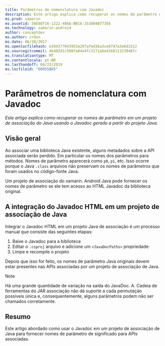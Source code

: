 ```yaml
---
title: Parâmetros de nomenclatura com Javadoc
description: Este artigo explica como recuperar os nomes de parâmetro em um projeto de associação do Java usando o Javadoc gerado a partir do projeto Java.
ms.prod: xamarin
ms.assetid: 59E8EF16-1322-486A-BB16-353804B77356
ms.technology: xamarin-android
author: conceptdev
ms.author: crdun
ms.date: 06/20/2017
ms.openlocfilehash: e394377043953a297afed36a3ce0747a3e6d1512
ms.sourcegitcommit: 4b402d1c508fa84e4fc3171a6e43b811323948fc
ms.translationtype: MT
ms.contentlocale: pt-BR
ms.lasthandoff: 04/23/2019
ms.locfileid: "60955865"
---
```

# <a name="naming-parameters-with-javadoc"></a>Parâmetros de nomenclatura com Javadoc

_Este artigo explica como recuperar os nomes de parâmetro em um projeto de associação do Java usando o Javadoc gerado a partir do projeto Java._


## <a name="overview"></a>Visão geral

Ao associar uma biblioteca Java existente, alguns metadados sobre a API associada serão perdido. Em particular os nomes dos parâmetros para métodos. Nomes de parâmetro aparecerá como `p0`, `p1`, etc. Isso ocorre porque o Java `.class` arquivos não preservam os nomes de parâmetros que foram usados no código-fonte Java. 

Um projeto de associação do xamarin. Android Java pode fornecer os nomes de parâmetro se ele tem acesso ao HTML Javadoc da biblioteca original. 

## <a name="integrating-javadoc-html-into-a-java-binding-project"></a>A integração do Javadoc HTML em um projeto de associação de Java

Integrar o Javadoc HTML em um projeto Java de associação é um processo manual que consiste das seguintes etapas: 

1.  Baixe o Javadoc para a biblioteca
2.  Editar o `.csproj` arquivo e adicione um `<JavaDocPaths>` propriedade:
3.  Limpe e recompile o projeto

Depois que isso for feito, os nomes de parâmetro Java originais devem estar presentes nas APIs associadas por um projeto de associação de Java. 


> [!NOTE]
> Há uma grande quantidade de variação na saída do JavaDoc. A. Cadeia de ferramentas do JAR associação não dá suporte a cada permutação possíveis única e, consequentemente, alguns parâmetros podem não ser chamados corretamente.


## <a name="summary"></a>Resumo

Este artigo abordado como usar o Javadoc em um projeto de associação de Java para fornecer nomes de parâmetro de significado para APIs associadas. 

